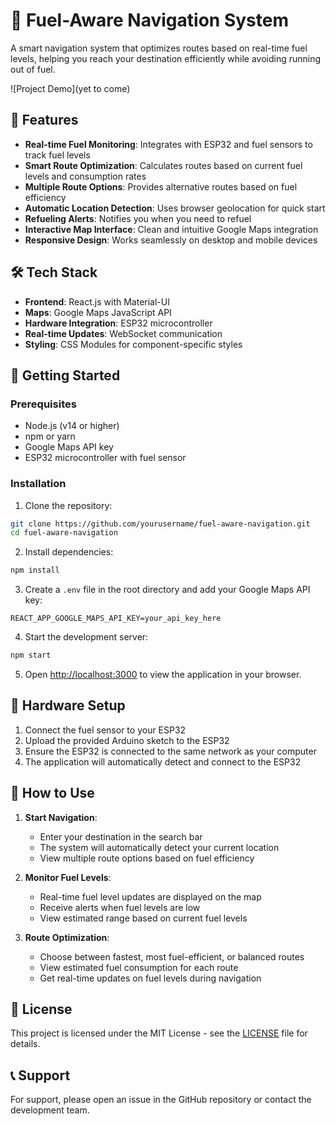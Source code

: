 # 🚗 Fuel-Aware Navigation System

A smart navigation system that optimizes routes based on real-time fuel levels, helping you reach your destination efficiently while avoiding running out of fuel.

![Project Demo](yet to come)

## 🌟 Features

- **Real-time Fuel Monitoring**: Integrates with ESP32 and fuel sensors to track fuel levels
- **Smart Route Optimization**: Calculates routes based on current fuel levels and consumption rates
- **Multiple Route Options**: Provides alternative routes based on fuel efficiency
- **Automatic Location Detection**: Uses browser geolocation for quick start
- **Refueling Alerts**: Notifies you when you need to refuel
- **Interactive Map Interface**: Clean and intuitive Google Maps integration
- **Responsive Design**: Works seamlessly on desktop and mobile devices

## 🛠️ Tech Stack

- **Frontend**: React.js with Material-UI
- **Maps**: Google Maps JavaScript API
- **Hardware Integration**: ESP32 microcontroller
- **Real-time Updates**: WebSocket communication
- **Styling**: CSS Modules for component-specific styles

## 🚀 Getting Started

### Prerequisites

- Node.js (v14 or higher)
- npm or yarn
- Google Maps API key
- ESP32 microcontroller with fuel sensor

### Installation

1. Clone the repository:
```bash
git clone https://github.com/yourusername/fuel-aware-navigation.git
cd fuel-aware-navigation
```

2. Install dependencies:
```bash
npm install
```

3. Create a `.env` file in the root directory and add your Google Maps API key:
```
REACT_APP_GOOGLE_MAPS_API_KEY=your_api_key_here
```

4. Start the development server:
```bash
npm start
```

5. Open [http://localhost:3000](http://localhost:3000) to view the application in your browser.

## 🔧 Hardware Setup

1. Connect the fuel sensor to your ESP32
2. Upload the provided Arduino sketch to the ESP32
3. Ensure the ESP32 is connected to the same network as your computer
4. The application will automatically detect and connect to the ESP32

## 📱 How to Use

1. **Start Navigation**:
   - Enter your destination in the search bar
   - The system will automatically detect your current location
   - View multiple route options based on fuel efficiency

2. **Monitor Fuel Levels**:
   - Real-time fuel level updates are displayed on the map
   - Receive alerts when fuel levels are low
   - View estimated range based on current fuel levels

3. **Route Optimization**:
   - Choose between fastest, most fuel-efficient, or balanced routes
   - View estimated fuel consumption for each route
   - Get real-time updates on fuel levels during navigation


## 📝 License

This project is licensed under the MIT License - see the [LICENSE](LICENSE) file for details.


## 📞 Support

For support, please open an issue in the GitHub repository or contact the development team.
